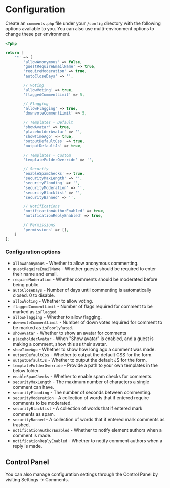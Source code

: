 # Configuration

Create an `comments.php` file under your `/config` directory with the following options available to you. You can also use multi-environment options to change these per environment.

```php
<?php

return [
    '*' => [
        'allowAnonymous' => false,
        'guestRequireEmailName' => true,
        'requireModeration' => true,
        'autoCloseDays' => '',

        // Voting
        'allowVoting' => true,
        'flaggedCommentLimit' => 5,

        // Flagging
        'allowFlagging' => true,
        'downvoteCommentLimit' => 5,

        // Templates - Default
        'showAvatar' => true,
        'placeholderAvatar' => '',
        'showTimeAgo' => true,
        'outputDefaultCss' => true,
        'outputDefaultJs' => true,

        // Templates - Custom
        'templateFolderOverride' => '',

        // Security
        'enableSpamChecks' => true,
        'securityMaxLength' => '',
        'securityFlooding' => '',
        'securityModeration' => '',
        'securityBlacklist' => '',
        'securityBanned' => '',

        // Notifications
        'notificationAuthorEnabled' => true,
        'notificationReplyEnabled' => true,

        // Permissions
        'permissions' => [],
    ]
];
```

### Configuration options

- `allowAnonymous` - Whether to allow anonymous commenting.
- `guestRequireEmailName` - Whether guests should be required to enter their name and email.
- `requireModeration` - Whether comments should be moderated before being public.
- `autoCloseDays` - Number of days until commenting is automatically closed. 0 to disable.
- `allowVoting` - Whether to allow voting.
- `flaggedCommentLimit` - Number of flags required for comment to be marked as `isFlagged`.
- `allowFlagging` - Whether to allow flagging.
- `downvoteCommentLimit` - Number of down votes required for comment to be marked as `isPoorlyRated`.
- `showAvatar` - Whether to show an avatar for comments
- `placeholderAvatar` - When "Show avatar" is enabled, and a guest is making a comment, show this as their avatar.
- `showTimeAgo` - Whether to show how long ago a comment was made.
- `outputDefaultCss` - Whether to output the default CSS for the form.
- `outputDefaultJs` - Whether to output the default JS for the form.
- `templateFolderOverride` - Provide a path to your own templates in the below folder.
- `enableSpamChecks` - Whether to enable spam checks for comments.
- `securityMaxLength` - The maximum number of characters a single comment can have. 
- `securityFlooding` - The number of seconds between commenting.
- `securityModeration` - A collection of words that if entered require comments to be moderated.
- `securityBlacklist` - A collection of words that if entered mark comments as spam.
- `securityBanned` - A collection of words that if entered mark comments as trashed.
- `notificationAuthorEnabled` - Whether to notify element authors when a comment is made.
- `notificationReplyEnabled` - Whether to notify comment authors when a reply is made.

## Control Panel

You can also manage configuration settings through the Control Panel by visiting Settings → Comments.

